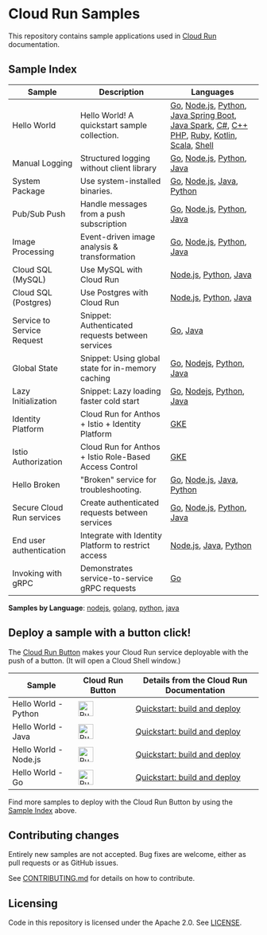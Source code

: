 # Cloud Run Samples

This repository contains sample applications used in [Cloud Run](https://cloud.google.com/run) documentation.

## Sample Index

|          Sample            |                     Description                         |              Languages             |
| -------------------------- | ------------------------------------------------------- | ---------------------------------- |
| Hello World                | Hello World! A quickstart sample collection.            | [Go][hello_go], [Node.js][hello_nodejs], [Python][hello_python], [Java Spring Boot][hello_java_spring], [Java Spark][hello_java_spark], [C#][hello_csharp], [C++][hello_c++] [PHP][hello_php], [Ruby][hello_ruby], [Kotlin][hello_kotlin], [Scala][hello_scala], [Shell][hello_shell] |
| Manual Logging             | Structured logging without client library               | [Go][manual_logging_go], [Node.js][manual_logging_nodejs], [Python][manual_logging_python], [Java][manual_logging_java]|
| System Package             | Use system-installed binaries.                          | [Go][system_package_go], [Node.js][system_package_nodejs], [Java][system_package_java], [Python][system_package_python]|
| Pub/Sub Push               | Handle messages from a push subscription                | [Go][pubsub_go], [Node.js][pubsub_nodejs], [Python][pubsub_python], [Java][pubsub_java] |
| Image Processing           | Event-driven image analysis & transformation            | [Go][imageproc_go], [Node.js][imageproc_nodejs], [Python][imageproc_python], [Java][imageproc_java] |
| Cloud SQL (MySQL)          | Use MySQL with Cloud Run                                | [Node.js][mysql_nodejs], [Python][mysql_python], [Java][mysql_java] |
| Cloud SQL (Postgres)       | Use Postgres with Cloud Run                             | [Node.js][postgres_nodejs], [Python][postgres_python], [Java][postgres_java] |  
| Service to Service Request | Snippet: Authenticated requests between services        | [Go][authentication_go], [Java][authentication_java] |
| Global State               | Snippet: Using global state for in-memory caching       | [Go][global_state_go], [Nodejs][global_state_nodejs], [Python][global_state_python], [Java][global_state_java] |
| Lazy Initialization        | Snippet: Lazy loading faster cold start                 | [Go][global_lazy_go], [Nodejs][global_lazy_nodejs], [Python][global_lazy_python], [Java][global_lazy_java] |
| Identity Platform          | Cloud Run for Anthos + Istio + Identity Platform        | [GKE][identity_platform_gke]     |
| Istio Authorization        | Cloud Run for Anthos + Istio Role-Based Access Control  | [GKE][istio_authorization]       |
| Hello Broken               | "Broken" service for troubleshooting.                   | [Go][broken_go], [Node.js][broken_nodejs], [Java][broken_java], [Python][broken_python] |
| Secure Cloud Run services  | Create authenticated requests between services          | [Go][markdown_preview_go], [Node.js][markdown_preview_nodejs], [Python][markdown_preview_python], [Java][markdown_preview_java] |
| End user authentication    | Integrate with Identity Platform to restrict access     | [Node.js][idp_sql_nodejs], [Java][idp_sql_java], [Python][idp_sql_python] |
| Invoking with gRPC         | Demonstrates service-to-service gRPC requests           | [Go][grpc_go] |

[hello_go]: https://github.com/GoogleCloudPlatform/golang-samples/tree/master/run/helloworld
[hello_nodejs]: https://github.com/GoogleCloudPlatform/nodejs-docs-samples/tree/master/run/helloworld
[hello_python]: https://github.com/GoogleCloudPlatform/python-docs-samples/tree/master/run/helloworld
[hello_java_spring]: https://github.com/GoogleCloudPlatform/java-docs-samples/tree/master/run/helloworld
[hello_java_spark]: https://github.com/knative/docs/tree/master/docs/serving/samples/hello-world/helloworld-java-spark
[hello_csharp]: https://github.com/knative/docs/tree/master/docs/serving/samples/hello-world/helloworld-csharp
[hello_c++]: https://github.com/GoogleCloudPlatform/cpp-samples/tree/master/cloud-run-hello-world
[hello_php]: https://github.com/GoogleCloudPlatform/php-docs-samples/tree/master/run/helloworld
[hello_ruby]: https://github.com/GoogleCloudPlatform/ruby-docs-samples/tree/master/run/helloworld
[hello_kotlin]: https://github.com/knative/docs/tree/master/docs/serving/samples/hello-world/helloworld-kotlin
[hello_scala]: https://github.com/knative/docs/tree/master/docs/serving/samples/hello-world/helloworld-scala
[hello_shell]: https://github.com/GoogleCloudPlatform/cloud-run-samples/tree/main/helloworld-shell
[manual_logging_go]: https://github.com/GoogleCloudPlatform/golang-samples/tree/master/run/logging-manual
[manual_logging_nodejs]: https://github.com/GoogleCloudPlatform/nodejs-docs-samples/tree/master/run/logging-manual
[manual_logging_python]: https://github.com/GoogleCloudPlatform/python-docs-samples/tree/master/run/logging-manual
[manual_logging_java]: https://github.com/GoogleCloudPlatform/java-docs-samples/tree/master/run/logging-manual
[system_package_go]: https://github.com/GoogleCloudPlatform/golang-samples/tree/master/run/system_package
[system_package_nodejs]: https://github.com/GoogleCloudPlatform/nodejs-docs-samples/tree/master/run/system-package
[system_package_java]: https://github.com/GoogleCloudPlatform/java-docs-samples/tree/master/run/system-package
[system_package_python]: https://github.com/GoogleCloudPlatform/python-docs-samples/tree/master/run/system-package
[pubsub_go]: https://github.com/GoogleCloudPlatform/golang-samples/tree/master/run/pubsub
[pubsub_nodejs]: https://github.com/GoogleCloudPlatform/nodejs-docs-samples/tree/master/run/pubsub
[pubsub_python]: https://github.com/GoogleCloudPlatform/python-docs-samples/tree/master/run/pubsub
[pubsub_java]: https://github.com/GoogleCloudPlatform/java-docs-samples/tree/master/run/pubsub
[imageproc_go]: https://github.com/GoogleCloudPlatform/golang-samples/tree/master/run/image-processing
[imageproc_nodejs]: https://github.com/GoogleCloudPlatform/nodejs-docs-samples/tree/master/run/image-processing
[imageproc_python]: https://github.com/GoogleCloudPlatform/python-docs-samples/tree/master/run/image-processing
[imageproc_java]: https://github.com/GoogleCloudPlatform/java-docs-samples/tree/master/run/image-processing
[mysql_nodejs]: https://github.com/GoogleCloudPlatform/nodejs-docs-samples/tree/master/cloud-sql/mysql/mysql
[mysql_python]: https://github.com/GoogleCloudPlatform/python-docs-samples/tree/master/cloud-sql/mysql/sqlalchemy
[mysql_java]: https://github.com/GoogleCloudPlatform/java-docs-samples/tree/master/cloud-sql/mysql/servlet
[postgres_nodejs]: https://github.com/GoogleCloudPlatform/nodejs-docs-samples/tree/master/cloud-sql/postgres/knex
[postgres_python]: https://github.com/GoogleCloudPlatform/python-docs-samples/tree/master/cloud-sql/postgres/sqlalchemy
[postgres_java]: https://github.com/GoogleCloudPlatform/java-docs-samples/tree/master/cloud-sql/postgres/servlet
[authentication_go]: https://github.com/GoogleCloudPlatform/golang-samples/tree/master/run/authentication
[authentication_java]: https://github.com/GoogleCloudPlatform/java-docs-samples/tree/master/run/authentication
[global_state_go]: https://github.com/GoogleCloudPlatform/golang-samples/blob/master/functions/tips/scope.go
[global_state_python]: https://github.com/GoogleCloudPlatform/python-docs-samples/blob/master/functions/tips/main.py#L70
[global_state_java]: https://github.com/GoogleCloudPlatform/java-docs-samples/tree/master/functions/concepts/scopes
[global_state_nodejs]: https://github.com/GoogleCloudPlatform/nodejs-docs-samples/blob/master/functions/tips/index.js#L33
[global_lazy_go]: https://github.com/GoogleCloudPlatform/golang-samples/blob/master/functions/tips/lazy.go
[global_lazy_nodejs]: https://github.com/GoogleCloudPlatform/nodejs-docs-samples/blob/master/functions/tips/index.js#L55
[global_lazy_python]: https://github.com/GoogleCloudPlatform/python-docs-samples/blob/master/functions/tips/main.py#L95
[global_lazy_java]: https://github.com/GoogleCloudPlatform/java-docs-samples/tree/master/functions/concepts/lazy-fields
[identity_platform_gke]: identity-platform/gke
[istio_authorization]: istio-authorization
[broken_go]: https://github.com/GoogleCloudPlatform/golang-samples/tree/master/run/hello-broken
[broken_nodejs]: https://github.com/GoogleCloudPlatform/nodejs-docs-samples/tree/master/run/hello-broken
[broken_java]: https://github.com/GoogleCloudPlatform/java-docs-samples/tree/master/run/hello-broken
[broken_python]: https://github.com/GoogleCloudPlatform/python-docs-samples/tree/master/run/hello-broken
[idp_sql_nodejs]: https://github.com/GoogleCloudPlatform/nodejs-docs-samples/tree/master/run/idp-sql
[idp_sql_python]: https://github.com/GoogleCloudPlatform/python-docs-samples/tree/master/run/idp-sql
[idp_sql_java]: https://github.com/GoogleCloudPlatform/java-docs-samples/tree/master/run/idp-sql
[grpc_go]: https://github.com/GoogleCloudPlatform/golang-samples/tree/master/run/grpc-ping
[markdown_preview_go]: https://github.com/GoogleCloudPlatform/golang-samples/tree/master/run/markdown-preview
[markdown_preview_python]: https://github.com/GoogleCloudPlatform/python-docs-samples/tree/master/run/markdown-preview
[markdown_preview_java]: https://github.com/GoogleCloudPlatform/java-docs-samples/tree/master/run/markdown-preview
[markdown_preview_nodejs]: https://github.com/GoogleCloudPlatform/nodejs-docs-samples/tree/master/run/markdown-preview

**Samples by Language**: [nodejs][nodejs], [golang][golang], [python][python], [java][java]

[nodejs]: https://github.com/GoogleCloudPlatform/nodejs-docs-samples/tree/master/run#readme
[golang]: https://github.com/GoogleCloudPlatform/golang-samples/tree/master/run#readme
[python]: https://github.com/GoogleCloudPlatform/python-docs-samples/tree/master/run#readme
[java]: https://github.com/GoogleCloudPlatform/java-docs-samples/tree/master/run#readme

## Deploy a sample with a button click!

The [Cloud Run Button](https://github.com/GoogleCloudPlatform/cloud-run-button)
makes your Cloud Run service deployable with the push of a button. (It will open a Cloud Shell window.)

|        Sample             |                         Cloud Run Button                        |        Details from the Cloud Run Documentation                 |
| ------------------------- | --------------------------------------------------------------- | --------------------------------------------------------------- |
| Hello World - Python      | [<img src="https://storage.googleapis.com/cloudrun/button.svg" alt="Run on Google Cloud" height="30">][run_button_hello_python] | [Quickstart: build and deploy][qs_guide] |
| Hello World - Java        | [<img src="https://storage.googleapis.com/cloudrun/button.svg" alt="Run on Google Cloud" height="30">][run_button_hello_java]   | [Quickstart: build and deploy][qs_guide] |
| Hello World - Node.js     | [<img src="https://storage.googleapis.com/cloudrun/button.svg" alt="Run on Google Cloud" height="30">][run_button_hello_nodejs]   | [Quickstart: build and deploy][qs_guide] |
| Hello World - Go          | [<img src="https://storage.googleapis.com/cloudrun/button.svg" alt="Run on Google Cloud" height="30">][run_button_hello_go]     | [Quickstart: build and deploy][qs_guide] |

[qs_guide]: https://cloud.google.com/run/docs/quickstarts/build-and-deploy
[run_button_hello_python]: https://deploy.cloud.run/?git_repo=https://github.com/GoogleCloudPlatform/python-docs-samples&dir=run/helloworld
[run_button_hello_java]: https://deploy.cloud.run/?git_repo=https://github.com/GoogleCloudPlatform/java-docs-samples&dir=run/helloworld
[run_button_hello_nodejs]: https://deploy.cloud.run/?git_repo=https://github.com/GoogleCloudPlatform/nodejs-docs-samples&dir=run/helloworld
[run_button_hello_go]: https://deploy.cloud.run/?git_repo=https://github.com/GoogleCloudPlatform/golang-samples&dir=run/helloworld

Find more samples to deploy with the Cloud Run Button by using the [Sample Index](#sample-index) above.

## Contributing changes

Entirely new samples are not accepted. Bug fixes are welcome, either as pull
requests or as GitHub issues.

See [CONTRIBUTING.md](CONTRIBUTING.md) for details on how to contribute.

## Licensing

Code in this repository is licensed under the Apache 2.0. See [LICENSE](LICENSE).
